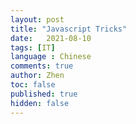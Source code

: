 ```yaml
---
layout: post
title: "Javascript Tricks"
date:   2021-08-10
tags: [IT]
language : Chinese
comments: true
author: Zhen
toc: false
published: true
hidden: false
---
```

<!--stackedit_data:
eyJoaXN0b3J5IjpbLTE2MTQ4NDc5MzBdfQ==
-->